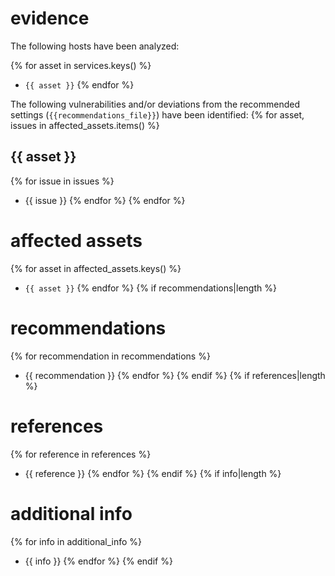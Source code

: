 # evidence

The following hosts have been analyzed:

{% for asset in services.keys() %}
* `{{ asset }}`
{% endfor %}

The following vulnerabilities and/or deviations from the recommended settings (`{{recommendations_file}}`) have been identified:
{% for asset, issues in affected_assets.items() %}

## {{ asset }}

{% for issue in issues %}
* {{ issue }}
{% endfor %}
{% endfor %}

# affected assets

{% for asset in affected_assets.keys() %}
* `{{ asset }}`
{% endfor %}
{% if recommendations|length %}

# recommendations

{% for recommendation in recommendations %}
* {{ recommendation }}
{% endfor %}
{% endif %}
{% if references|length %}

# references

{% for reference in references %}
* {{ reference }}
{% endfor %}
{% endif %}
{% if info|length %}

# additional info

{% for info in additional_info %}
* {{ info }}
{% endfor %}
{% endif %}
